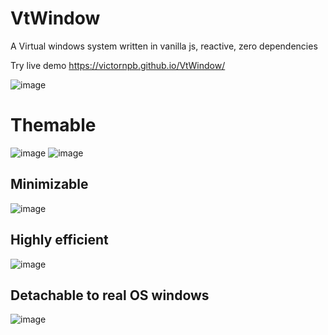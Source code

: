 # VtWindow
A Virtual windows system written in vanilla js, reactive, zero dependencies

Try live demo https://victornpb.github.io/VtWindow/

![image](https://user-images.githubusercontent.com/3372598/64470763-26ffcb00-d11f-11e9-9f5f-23583a3ccf61.png)

# Themable
![image](https://user-images.githubusercontent.com/3372598/64470774-3da62200-d11f-11e9-962b-49d9fe125a8c.png)
![image](https://user-images.githubusercontent.com/3372598/64470769-2ff09c80-d11f-11e9-8608-6e85a3451499.png)

## Minimizable
![image](https://user-images.githubusercontent.com/3372598/64470789-5d3d4a80-d11f-11e9-9895-03ef3aee52a5.png)

## Highly efficient
![image](https://user-images.githubusercontent.com/3372598/64470796-77772880-d11f-11e9-8d11-7b99a67b9de2.png)

## Detachable to real OS windows
![image](https://user-images.githubusercontent.com/3372598/64470811-983f7e00-d11f-11e9-8bf4-2741c0a2b123.png)
